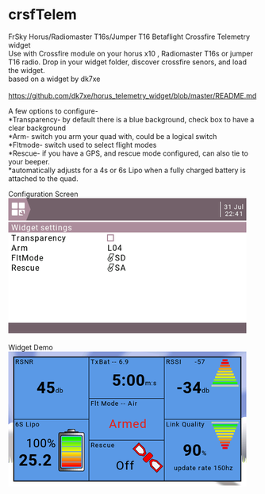 # crsfTelem
FrSky Horus/Radiomaster T16s/Jumper T16  Betaflight Crossfire Telemetry widget
<br>Use with Crossfire module on your horus x10 , Radiomaster T16s or jumper T16 radio.
Drop in your widget folder, discover crossfire senors, and load the widget.
<br>
based on a widget by dk7xe  												
<br>https://github.com/dk7xe/horus_telemetry_widget/blob/master/README.md 
<br>

A few options to configure- 
<br>*Transparency- by default there is a blue background, check box to have a clear background
<br>*Arm- switch you arm your quad with, could be a logical switch
<br>*Fltmode- switch used to select flight modes
<br>*Rescue- if you have a GPS, and rescue mode configured, can also tie to your beeper.
<br>*automatically adjusts for a 4s or 6s Lipo when a fully charged battery is attached to the quad.

Configuration Screen
<br><img src=one.png>
<br>
<br>
Widget Demo
<br><img src=two.png>

